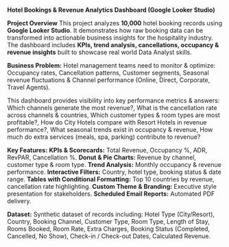 **Hotel Bookings & Revenue Analytics Dashboard (Google Looker Studio)**

**Project Overview**
This project analyzes **10,000** hotel booking records using **Google Looker Studio**. It demonstrates how raw booking data can be transformed into actionable business insights for the hospitality industry. The dashboard includes **KPIs, trend analysis, cancellations, occupancy & revenue insights** built to showcase real world Data Analyst skills.

**Business Problem:**
Hotel management teams need to monitor & optimize: Occupancy rates, Cancellation patterns, Customer segments, Seasonal revenue fluctuations & Channel performance (Online, Direct, Corporate, Travel Agents).
	
This dashboard provides visibility into key performance metrics & answers: Which channels generate the most revenue?, What is the cancellation rate across channels & countries, Which customer types & room types are most profitable?, How do City Hotels compare with Resort Hotels in revenue performance?, What seasonal trends exist in occupancy & revenue, How much do extra services (meals, spa, parking) contribute to revenue?

**Key Features:** 
**KPIs & Scorecards:** Total Revenue, Occupancy %, ADR, RevPAR, Cancellation %.
**Donut & Pie Charts:** Revenue by channel, customer type & room type.
**Trend Analysis:** Monthly occupancy & revenue performance.
**Interactive Filters:** Country, hotel type, booking status & date range.
**Tables with Conditional Formatting:** Top 10 countries by revenue, cancellation rate highlighting.
**Custom Theme & Branding:** Executive style presentation for stakeholders.
**Scheduled Email Reports:** Automated PDF delivery.

**Dataset:**
Synthetic dataset of records including: Hotel Type (City/Resort), Country, Booking Channel, Customer Type, Room Type, Length of Stay, Rooms Booked, Room Rate, Extra Charges, Booking Status (Completed, Cancelled, No Show), Check-in / Check-out Dates, Calculated Revenue.
